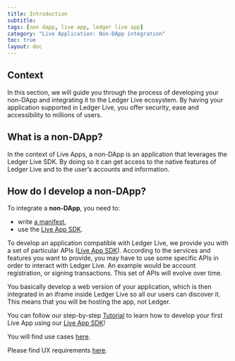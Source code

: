 ```yaml
---
title: Introduction
subtitle:
tags: [non dapp, live app, ledger live app]
category: "Live Application: Non-DApp integration"
toc: true
layout: doc
---
```


## Context

In this section, we will guide you through the process of developing your non-DApp and integrating it to the Ledger Live ecosystem. By having your application supported in Ledger Live, you offer security, ease and accessibility to millions of users.

## What is a non-DApp?

In the context of Live Apps, a non-DApp is an application that leverages the Ledger Live SDK. By doing so it can get access to the native features of Ledger Live and to the user’s accounts and information.

## How do I develop a non-DApp?

To integrate a **non-DApp**, you need to:

- write [a manifest](../reference/manifest),
- use the [Live App SDK](../reference/sdk/).

To develop an application compatible with Ledger Live, we provide you with a set of particular APIs ([Live App SDK](../reference/sdk/)). According to the services and features you want to provide, you may have to use some specific APIs in order to interact with Ledger Live. An example would be account registration, or signing transactions. This set of APIs will evolve over time.

You basically develop a web version of your application, which is then integrated in an iframe inside Ledger Live so all our users can discover it. This means that you will be hosting the app, not Ledger.

You can follow our step-by-step [Tutorial](../tutorial/introduction) to learn how to develop your first Live App using our [Live App SDK](../reference/sdk/)!

You will find use cases [here](../use-cases).

Please find UX requirements [here](../ux-req).
